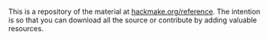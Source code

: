 This is a repository of the material at [hackmake.org/reference](http://hackmake.org/reference). The intention is so that you can download all the source or contribute by adding valuable resources.